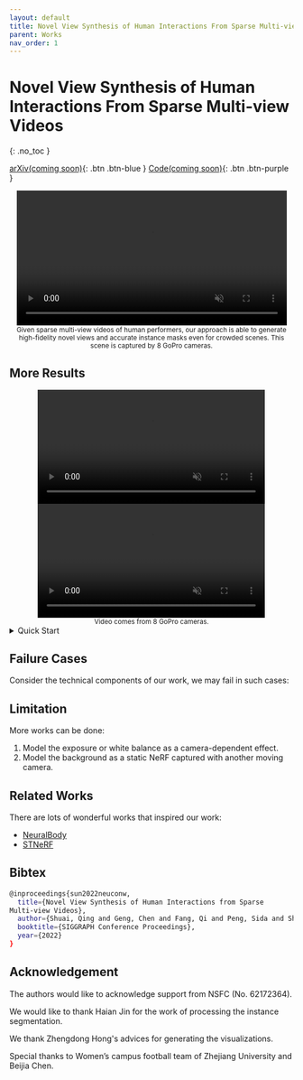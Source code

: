 ```yaml
---
layout: default
title: Novel View Synthesis of Human Interactions From Sparse Multi-view Videos
parent: Works
nav_order: 1
---
```


# Novel View Synthesis of Human Interactions From Sparse Multi-view Videos

{: .no_toc }

[arXiv(coming soon)](http://example.com/){: .btn .btn-blue }
[Code(coming soon)](http://example.com/){: .btn .btn-purple }

<div align="center">
    <video width="95%" playsinline="" autoplay="autoplay" loop="loop" preload="" muted=""><source src="multinb/demo_soccer1-6.mp4" type="video/mp4">
    </video>
    <br>
    <sup>Given sparse multi-view videos of human performers, our approach is able to generate high-fidelity novel views and accurate instance masks even for crowded scenes. This scene is captured by 8 GoPro cameras.</sup>
</div>

## More Results

<div align="center">
    <video width="80%" playsinline="" autoplay="autoplay" loop="loop" preload="" muted=""><source src="multinb/demo_soccer1-yuang.mp4" type="video/mp4">
    </video>
    <br>
    <video width="80%" playsinline="" autoplay="autoplay" loop="loop" preload="" muted=""><source src="multinb/demo_soccer1-beijia.mp4" type="video/mp4">
    </video>
    <br>
    <sup>Video comes from 8 GoPro cameras.</sup>
</div>


<details markdown="block">
  <summary>
    Quick Start
  </summary>
  {: .text-delta }

```**bash**
# training
python3 apps/neuralbody/demo.py ${data} --mode soccer1_yuang --gpus 0,1,2,3
# render the demo
python3 apps/neuralbody/demo.py ${data} --mode soccer1_yuang --gpus 0,1,2,3 --demo
# training
python3 apps/neuralbody/demo.py ${data} --mode soccer1_beijia --gpus 0,1,2,3
# render the demo
python3 apps/neuralbody/demo.py ${data} --mode soccer1_beijia --gpus 0,1,2,3 --demo
```
</details>


## Failure Cases

Consider the technical components of our work, we may fail in such cases:

<!-- 1. 运动过快，导致无法三角化
2.  -->

## Limitation

More works can be done:

1. Model the exposure or white balance as a camera-dependent effect.
2. Model the background as a static NeRF captured with another moving camera.


## Related Works
There are lots of wonderful works that inspired our work:

- [NeuralBody]()
- [STNeRF]()

## Bibtex

```bash
@inproceedings{sun2022neuconw,
  title={Novel View Synthesis of Human Interactions from Sparse
Multi-view Videos},
  author={Shuai, Qing and Geng, Chen and Fang, Qi and Peng, Sida and Shen, Wenhao and Zhou, Xiaowei and Bao, Hujun},
  booktitle={SIGGRAPH Conference Proceedings},
  year={2022}
}
```

## Acknowledgement

The authors would like to acknowledge support from NSFC (No.
62172364).

We would like to thank Haian Jin for the work of processing the instance segmentation.

We thank Zhengdong Hong's advices for generating the visualizations.

Special thanks to Women’s campus football team of Zhejiang University and Beijia Chen.
